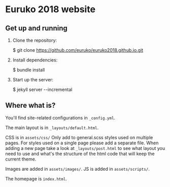 # Euruko 2018 website

## Get up and running

1. Clone the repository:

    $ git clone https://github.com/euruko/euruko2018.github.io.git

2. Install dependencies:

    $ bundle install

3. Start up the server:

    $ jekyll server --incremental

## Where what is?

You'll find site-related configurations in `_config.yml`.

The main layout is in `_layouts/default.html`.

CSS is in `assets/css/` Only add to general.scss styles used on multiple pages.
 For styles used on a single page please add a separate file.
 When adding a new page take a look at `_layouts/post.html` to see what layout 
 you need to use and what's the structure of the html code that will keep 
 the current theme.
 
Images are added in `assets/images/`.
JS is added in `assets/scripts/`.

The homepage is `index.html`.
